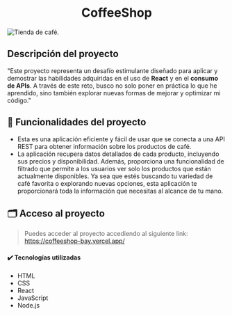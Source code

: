 <h1 align="center"> CoffeeShop</h1>

![Tienda de café.](https://github.com/Leydisfh/coffeeShop/assets/108436506/dffd4d3d-bbfa-44e8-b3f4-b42fbf27e16b)

<h2 >Descripción del proyecto</h2>
"Este proyecto representa un desafío estimulante diseñado para aplicar y demostrar las habilidades adquiridas en el uso de <strong>React</strong> y en el <strong>consumo de APIs</strong>. A través de este reto, busco no solo poner en práctica lo que he aprendido, sino también explorar nuevas formas de mejorar y optimizar mi código." 

## 🔅 Funcionalidades del proyecto
- Esta es una aplicación eficiente y fácil de usar que se conecta a una API REST para obtener información sobre los productos de café. 
- La aplicación recupera datos detallados de cada producto, incluyendo sus precios y disponibilidad. Además, proporciona una funcionalidad de filtrado que permite a los usuarios ver solo los productos que están actualmente disponibles. Ya sea que estés buscando tu variedad de café favorita o explorando nuevas opciones, esta aplicación te proporcionará toda la información que necesitas al alcance de tu mano.

 ## 🗂️ Acceso al proyecto
 > Puedes acceder al proyecto accediendo al siguiente link:
 https://coffeeshop-bay.vercel.app/

 #### ✔️ Tecnologías utilizadas
 - HTML
 - CSS
 - React
 - JavaScript
 - Node.js
